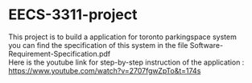# EECS-3311-project
This project is to build a application for toronto parkingspace system <br /> 
you can find the specification of this system in the file Software-Requirement-Specification.pdf <br />
Here is the youtube link for step-by-step instruction of the application : https://www.youtube.com/watch?v=2707fgwZpTo&t=174s <br /> 
